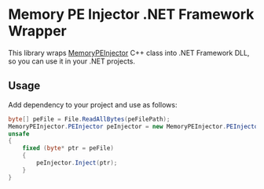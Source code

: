 Memory PE Injector .NET Framework Wrapper
=========================================

This library wraps [MemoryPEInjector](https://github.com/TishSerg/MemoryPEInjector) C++ class into .NET Framework DLL, so you can use it in your .NET projects.

Usage
-----

Add dependency to your project and use as follows:

```cs
byte[] peFile = File.ReadAllBytes(peFilePath);
MemoryPEInjector.PEInjector peInjector = new MemoryPEInjector.PEInjector();
unsafe
{
    fixed (byte* ptr = peFile)
    {
        peInjector.Inject(ptr);
    }
}
```
